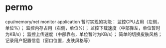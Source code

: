 # permo
cpu/memory/net monitor application
暂时实现的功能：
监控CPU占用（左侧，单位%）；
监控内存占用（右侧，单位%）；
监控下载速度（中部靠左，单位暂时为KB/s）；
监控上传速度（中部靠右，单位暂时为KB/s）；
简单的切换皮肤风格；
记录用户配置信息（窗口位置，皮肤风格等）
